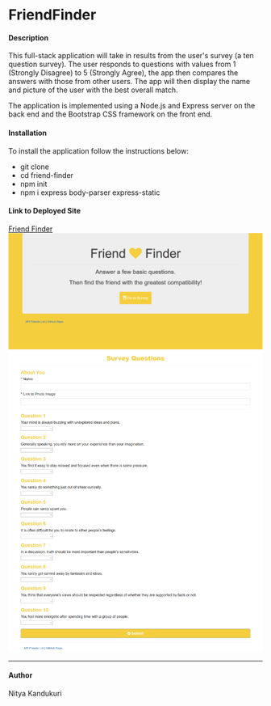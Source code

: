<h1>FriendFinder</h1>
<h4>Description</h4> 
<p>This full-stack application will take in results from the user's survey (a ten question survey). The user responds to questions with values from 1 (Strongly Disagree) to 5 (Strongly Agree), the app then compares the answers with those from other users. The app will then display the name and picture of the user with the best overall match.</p>
<p> The application is implemented using a Node.js and Express server on the back end and the Bootstrap CSS framework on the front end.</p>
<h4>Installation</h4>
<p>To install the application follow the instructions below:</p>
<ul>
<li>git clone </li>
<li>cd friend-finder</li>
<li>npm init</li>
<li>npm i express body-parser express-static </li>
</ul>
<h4>Link to Deployed Site</h4>
<a href="https://friendfinder-nk.herokuapp.com/">Friend Finder</a>
<img src="./app/public/assets/imgs/FF1.PNG" alt="Home Page">
<br>
<img src="./app/public/assets/imgs/FF2.PNG" alt="Survey Page">
<hr>
<h4>Author</h4>
<p>Nitya Kandukuri</p>